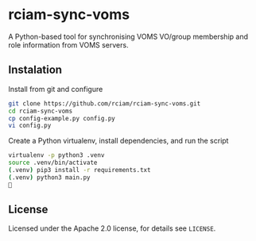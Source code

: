 # rciam-sync-voms

A Python-based tool for synchronising VOMS VO/group membership and role information from VOMS servers.

## Instalation

Install from git and configure

```bash
git clone https://github.com/rciam/rciam-sync-voms.git
cd rciam-sync-voms
cp config-example.py config.py
vi config.py
```

Create a Python virtualenv, install dependencies, and run the script

```bash
virtualenv -p python3 .venv
source .venv/bin/activate
(.venv) pip3 install -r requirements.txt
(.venv) python3 main.py
🍺
```

## License

Licensed under the Apache 2.0 license, for details see `LICENSE`.
